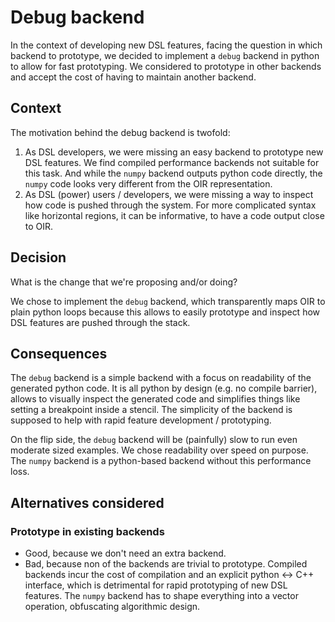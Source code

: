 # Debug backend

In the context of developing new DSL features, facing the question in which backend to prototype, we decided to implement a `debug` backend in python to allow for fast prototyping. We considered to prototype in other backends and accept the cost of having to maintain another backend.

## Context

The motivation behind the debug backend is twofold:

1. As DSL developers, we were missing an easy backend to prototype new DSL features. We find compiled performance backends not suitable for this task. And while the `numpy` backend outputs python code directly, the `numpy` code looks very different from the OIR representation.
2. As DSL (power) users / developers, we were missing a way to inspect how code is pushed through the system. For more complicated syntax like horizontal regions, it can be informative, to have a code output close to OIR.

## Decision

What is the change that we're proposing and/or doing?

We chose to implement the `debug` backend, which transparently maps OIR to plain python loops because this allows to easily prototype and inspect how DSL features are pushed through the stack.

## Consequences

The `debug` backend is a simple backend with a focus on readability of the generated python code. It is all python by design (e.g. no compile barrier), allows to visually inspect the generated code and simplifies things like setting a breakpoint inside a stencil. The simplicity of the backend is supposed to help with rapid feature development / prototyping.

On the flip side, the `debug` backend will be (painfully) slow to run even moderate sized examples. We chose readability over speed on purpose. The `numpy` backend is a python-based backend without this performance loss.

## Alternatives considered

### Prototype in existing backends

- Good, because we don't need an extra backend.
- Bad, because non of the backends are trivial to prototype. Compiled backends incur the cost of compilation and an explicit python <-> C++ interface, which is detrimental for rapid prototyping of new DSL features. The `numpy` backend has to shape everything into a vector operation, obfuscating algorithmic design.
